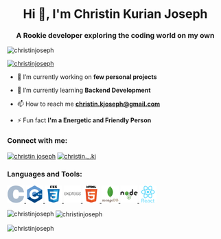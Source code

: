 <h1 align="center">Hi 👋, I'm Christin Kurian Joseph</h1>
<h3 align="center">A Rookie developer exploring the coding world on my own</h3>

<p align="left"> <img src="https://komarev.com/ghpvc/?username=christinjoseph&label=Profile%20views&color=46c874&style=plastic" alt="christinjoseph" /> </p>

<p align="left"> <a href="https://github.com/ryo-ma/github-profile-trophy"><img src="https://github-profile-trophy.vercel.app/?username=christinjoseph" alt="christinjoseph" /></a> </p>

- 🔭 I’m currently working on **few personal projects**

- 🌱 I’m currently learning **Backend Development**

- 📫 How to reach me **christin.kjoseph@gmail.com**

- ⚡ Fun fact **I'm a Energetic and Friendly Person**

<h3 align="left">Connect with me:</h3>
<p align="left">
<a href="https://linkedin.com/in/christin joseph" target="blank"><img align="center" src="https://raw.githubusercontent.com/rahuldkjain/github-profile-readme-generator/master/src/images/icons/Social/linked-in-alt.svg" alt="christin joseph" height="30" width="40" /></a>
<a href="https://instagram.com/christin._.kj" target="blank"><img align="center" src="https://raw.githubusercontent.com/rahuldkjain/github-profile-readme-generator/master/src/images/icons/Social/instagram.svg" alt="christin._.kj" height="30" width="40" /></a>
</p>

<h3 align="left">Languages and Tools:</h3>
<p align="left"> <a href="https://www.cprogramming.com/" target="_blank" rel="noreferrer"> <img src="https://raw.githubusercontent.com/devicons/devicon/master/icons/c/c-original.svg" alt="c" width="40" height="40"/> </a> <a href="https://www.w3schools.com/cpp/" target="_blank" rel="noreferrer"> <img src="https://raw.githubusercontent.com/devicons/devicon/master/icons/cplusplus/cplusplus-original.svg" alt="cplusplus" width="40" height="40"/> </a> <a href="https://www.w3schools.com/css/" target="_blank" rel="noreferrer"> <img src="https://raw.githubusercontent.com/devicons/devicon/master/icons/css3/css3-original-wordmark.svg" alt="css3" width="40" height="40"/> </a> <a href="https://expressjs.com" target="_blank" rel="noreferrer"> <img src="https://raw.githubusercontent.com/devicons/devicon/master/icons/express/express-original-wordmark.svg" alt="express" width="40" height="40"/> </a> <a href="https://www.w3.org/html/" target="_blank" rel="noreferrer"> <img src="https://raw.githubusercontent.com/devicons/devicon/master/icons/html5/html5-original-wordmark.svg" alt="html5" width="40" height="40"/> </a> <a href="https://www.mongodb.com/" target="_blank" rel="noreferrer"> <img src="https://raw.githubusercontent.com/devicons/devicon/master/icons/mongodb/mongodb-original-wordmark.svg" alt="mongodb" width="40" height="40"/> </a> <a href="https://nodejs.org" target="_blank" rel="noreferrer"> <img src="https://raw.githubusercontent.com/devicons/devicon/master/icons/nodejs/nodejs-original-wordmark.svg" alt="nodejs" width="40" height="40"/> </a> <a href="https://reactjs.org/" target="_blank" rel="noreferrer"> <img src="https://raw.githubusercontent.com/devicons/devicon/master/icons/react/react-original-wordmark.svg" alt="react" width="40" height="40"/> </a> </p>

<p><img align="left" src="https://github-readme-stats.vercel.app/api/top-langs?username=christinjoseph&show_icons=true&locale=en&layout=compact" alt="christinjoseph" /></p>

<p>&nbsp;<img align="center" src="https://github-readme-stats.vercel.app/api?username=christinjoseph&show_icons=true&theme=tokyonight&title_color=8ea98e&text_color=000000&bg_color=b93131&hide_border=true&locale=en" alt="christinjoseph" /></p>

<p><img align="center" src="https://github-readme-streak-stats.herokuapp.com/?user=christinjoseph&theme=dark" alt="christinjoseph" /></p>
